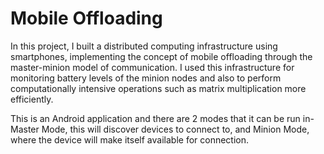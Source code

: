 # Mobile Offloading


In this project, I built a distributed computing infrastructure using smartphones, implementing the concept of mobile offloading through the master-minion model of communication. I used this infrastructure for monitoring battery levels of the minion nodes and also to perform computationally intensive operations such as matrix multiplication more efficiently.

This is an Android application and there are 2 modes that it can be run in- Master Mode, this will discover devices to connect to, and Minion Mode, where the device will make itself available for connection.

